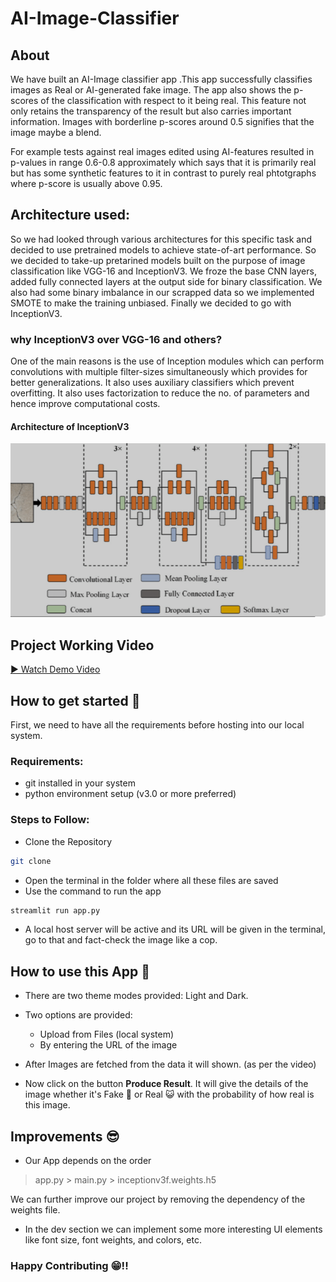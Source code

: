 # AI-Image-Classifier

## About
We have built an AI-Image classifier app .This app successfully classifies images as Real or AI-generated fake image. The app also shows the p-scores of the classification with respect to it being real. This feature not only retains the transparency of the result but also carries important information. Images with borderline p-scores around 0.5 signifies that the image maybe a blend. 

For example tests against real images edited using AI-features resulted in p-values in range 0.6-0.8 approximately which says that it is primarily real but has some synthetic features to it in contrast to purely real phtotgraphs where p-score is usually above 0.95. 

## Architecture used:
So we had looked through various architectures for this specific task and decided to use pretrained models to achieve state-of-art performance.
So we decided to take-up pretarined models built on the purpose of image classification like VGG-16 and InceptionV3. We froze the base CNN layers, added fully connected layers at the output side for binary classification. We also had some binary imbalance in our scrapped data so we implemented SMOTE to make the training unbiased. Finally we decided to go with InceptionV3.

### why InceptionV3 over VGG-16 and others?
One of the main reasons is the use of Inception modules which can perform convolutions with multiple filter-sizes simultaneously which provides for better generalizations. It also uses auxiliary classifiers which prevent overfitting. It also uses factorization to reduce the no. of parameters and hence improve computational costs.



#### Architecture of InceptionV3

![Architecture](Architecture_image.png)

## Project Working Video

[▶️ Watch Demo Video](Demo_video.mp4)

## How to get started 🚀
First, we need to have all the requirements before hosting into our local system.
### Requirements:
+  git installed in your system
+  python environment setup (v3.0 or more preferred)
### Steps to Follow:
+ Clone the Repository
```bash
git clone 
```
+ Open the terminal in the folder where all these files are saved
+ Use the command to run the app
```bash
streamlit run app.py
```
+ A local host server will be active and its URL will be given in the terminal, go to that and fact-check the image like a cop.

## How to use this App 🤩
+ There are two theme modes provided: Light and Dark.

+ Two options are provided: 
    + Upload from Files (local system)
    + By entering the URL of the image

+ After Images are fetched from the data it will shown. (as per the video)
+ Now click on the button **Produce Result**. It will give the details of the image whether it's Fake 🤥 or Real 😺 with the probability of how real is this image.
  
## Improvements 😎
+ Our App depends on the order
> app.py > main.py > inceptionv3f.weights.h5

We can further improve our project by removing the dependency of the weights file.
+ In the dev section we can implement some more interesting UI elements like font size, font weights, and colors, etc.

### Happy Contributing 😁!! 

